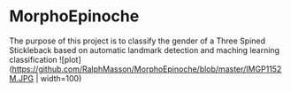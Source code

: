 # MorphoEpinoche

The purpose of this project is to classify the gender of a Three Spined Stickleback based on automatic landmark detection and maching learning classification
![plot](https://github.com/RalphMasson/MorphoEpinoche/blob/master/IMGP1152M.JPG | width=100)
